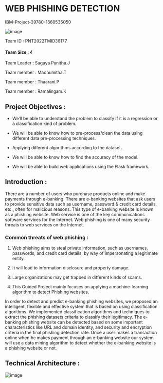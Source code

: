 # WEB PHISHING DETECTION
IBM-Project-39780-1660535050

![image](https://user-images.githubusercontent.com/113506353/198610912-6ea5bc8a-8745-415a-a5a9-6de95ef60ec1.png)


Team ID : PNT2022TMID36177

#### Team Size : 4

Team Leader : Sagaya Punitha.J

Team member : Madhumitha.T

Team member : Thaarani.P

Team member : Ramalingam.K

## Project Objectives :

*  We'll be able to understand the problem to classify if it is a regression or a classification kind of problem.

*  We will be able to know how to pre-process/clean the data using different data pre-processing techniques.

*  Applying different algorithms according to the dataset.

*  We will be able to know how to find the accuracy of the model.

*  We will be able to build web applications using the Flask framework.

## Introduction : 

There are a number of users who purchase products online and make payments through e-banking. There are e-banking websites that ask users to provide sensitive data such as username, password & credit card details, etc., often for malicious reasons. This type of e-banking website is known as a phishing website. Web service is one of the key communications software services for the Internet. Web phishing is one of many security threats to web services on the Internet.

### Common threats of web phishing : 

1. Web phishing aims to steal private information, such as usernames, passwords, and credit card details, by way of impersonating a legitimate entity.

2. It will lead to information disclosure and property damage.

3. Large organizations may get trapped in different kinds of scams.

4. This Guided Project mainly focuses on applying a machine-learning algorithm to detect Phishing websites.

In order to detect and predict e-banking phishing websites, we proposed an intelligent, flexible and effective system that is based on using classification algorithms. We implemented classification algorithms and techniques to extract the phishing datasets criteria to classify their legitimacy. The e-banking phishing website can be detected based on some important characteristics like URL and domain identity, and security and encryption criteria in the final phishing detection rate. Once a user makes a transaction online when he makes payment through an e-banking website our system will use a data mining algorithm to detect whether the e-banking website is a phishing website or not.

## Technical Architecture :

![image](https://user-images.githubusercontent.com/113506353/198648454-ac55c438-de0c-4a3e-843c-826d116c3fbb.png)


